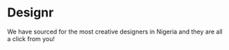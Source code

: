 # Designr
We have sourced for the most creative designers in Nigeria and they are all a click from you!
